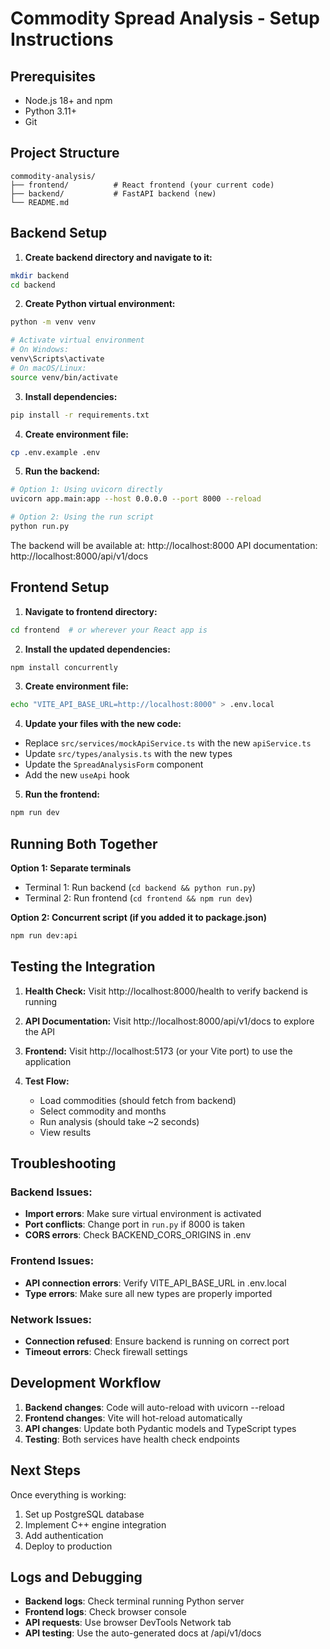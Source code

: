 # Commodity Spread Analysis - Setup Instructions

## Prerequisites
- Node.js 18+ and npm
- Python 3.11+
- Git

## Project Structure
```
commodity-analysis/
├── frontend/          # React frontend (your current code)
├── backend/           # FastAPI backend (new)
└── README.md
```

## Backend Setup

1. **Create backend directory and navigate to it:**
```bash
mkdir backend
cd backend
```

2. **Create Python virtual environment:**
```bash
python -m venv venv

# Activate virtual environment
# On Windows:
venv\Scripts\activate
# On macOS/Linux:
source venv/bin/activate
```

3. **Install dependencies:**
```bash
pip install -r requirements.txt
```

4. **Create environment file:**
```bash
cp .env.example .env
```

5. **Run the backend:**
```bash
# Option 1: Using uvicorn directly
uvicorn app.main:app --host 0.0.0.0 --port 8000 --reload

# Option 2: Using the run script
python run.py
```

The backend will be available at: http://localhost:8000
API documentation: http://localhost:8000/api/v1/docs

## Frontend Setup

1. **Navigate to frontend directory:**
```bash
cd frontend  # or wherever your React app is
```

2. **Install the updated dependencies:**
```bash
npm install concurrently
```

3. **Create environment file:**
```bash
echo "VITE_API_BASE_URL=http://localhost:8000" > .env.local
```

4. **Update your files with the new code:**
- Replace `src/services/mockApiService.ts` with the new `apiService.ts`
- Update `src/types/analysis.ts` with the new types
- Update the `SpreadAnalysisForm` component
- Add the new `useApi` hook

5. **Run the frontend:**
```bash
npm run dev
```

## Running Both Together

**Option 1: Separate terminals**
- Terminal 1: Run backend (`cd backend && python run.py`)
- Terminal 2: Run frontend (`cd frontend && npm run dev`)

**Option 2: Concurrent script (if you added it to package.json)**
```bash
npm run dev:api
```

## Testing the Integration

1. **Health Check:**
   Visit http://localhost:8000/health to verify backend is running

2. **API Documentation:**
   Visit http://localhost:8000/api/v1/docs to explore the API

3. **Frontend:**
   Visit http://localhost:5173 (or your Vite port) to use the application

4. **Test Flow:**
   - Load commodities (should fetch from backend)
   - Select commodity and months
   - Run analysis (should take ~2 seconds)
   - View results

## Troubleshooting

### Backend Issues:
- **Import errors**: Make sure virtual environment is activated
- **Port conflicts**: Change port in `run.py` if 8000 is taken
- **CORS errors**: Check BACKEND_CORS_ORIGINS in .env

### Frontend Issues:
- **API connection errors**: Verify VITE_API_BASE_URL in .env.local
- **Type errors**: Make sure all new types are properly imported

### Network Issues:
- **Connection refused**: Ensure backend is running on correct port
- **Timeout errors**: Check firewall settings

## Development Workflow

1. **Backend changes**: Code will auto-reload with uvicorn --reload
2. **Frontend changes**: Vite will hot-reload automatically
3. **API changes**: Update both Pydantic models and TypeScript types
4. **Testing**: Both services have health check endpoints

## Next Steps

Once everything is working:
1. Set up PostgreSQL database
2. Implement C++ engine integration
3. Add authentication
4. Deploy to production

## Logs and Debugging

- **Backend logs**: Check terminal running Python server
- **Frontend logs**: Check browser console
- **API requests**: Use browser DevTools Network tab
- **API testing**: Use the auto-generated docs at /api/v1/docs